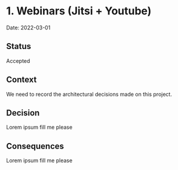 # 1. Webinars (Jitsi + Youtube)

Date: 2022-03-01

## Status

Accepted

## Context

We need to record the architectural decisions made on this project.

## Decision

Lorem ipsum fill me please

## Consequences

Lorem ipsum fill me please
